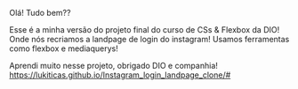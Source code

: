 Olá! Tudo bem??

Esse é a minha versão do projeto final do curso de CSs & Flexbox da DIO! Onde nós recriamos a landpage de login do instagram!
Usamos ferramentas como flexbox e mediaquerys!

Aprendi muito nesse projeto, obrigado DIO e companhia!
https://lukiticas.github.io/Instagram_login_landpage_clone/#
